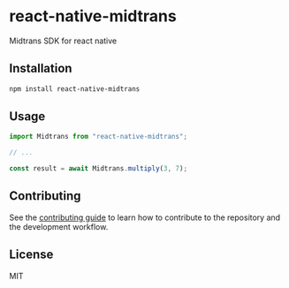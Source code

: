 # react-native-midtrans

Midtrans SDK for react native

## Installation

```sh
npm install react-native-midtrans
```

## Usage

```js
import Midtrans from "react-native-midtrans";

// ...

const result = await Midtrans.multiply(3, 7);
```

## Contributing

See the [contributing guide](CONTRIBUTING.md) to learn how to contribute to the repository and the development workflow.

## License

MIT
